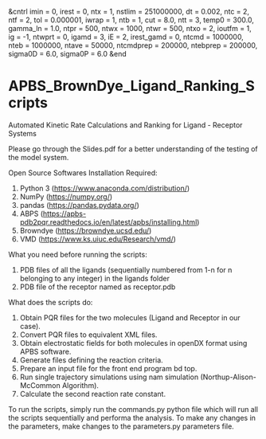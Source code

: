 &cntrl
  imin = 0, irest = 0, ntx = 1,
  nstlim = 251000000, dt = 0.002,
  ntc = 2, ntf = 2, tol = 0.000001,
  iwrap = 1, ntb = 1, cut = 8.0,
  ntt = 3, temp0 = 300.0, gamma_ln = 1.0,
  ntpr = 500, ntwx = 1000, ntwr = 500,
  ntxo = 2, ioutfm = 1, ig = -1, ntwprt = 0,
  igamd = 3, iE = 2, irest_gamd = 0,
  ntcmd = 1000000, nteb = 1000000, ntave = 50000,
  ntcmdprep = 200000, ntebprep = 200000,
  sigma0D = 6.0, sigma0P = 6.0
&end


# APBS_BrownDye_Ligand_Ranking_Scripts
Automated Kinetic Rate Calculations and Ranking for Ligand - Receptor Systems

Please go through the Slides.pdf for a better understanding of the testing of the model system.

Open Source Softwares Installation Required: 
1. Python 3 (https://www.anaconda.com/distribution/)
2. NumPy (https://numpy.org/)
3. pandas (https://pandas.pydata.org/)
4. ABPS (https://apbs-pdb2pqr.readthedocs.io/en/latest/apbs/installing.html)
5. Browndye (https://browndye.ucsd.edu/)
6. VMD (https://www.ks.uiuc.edu/Research/vmd/)

What you need before running the scripts:
1. PDB files of all the ligands (sequentially numbered from 1-n for n belonging to any integer) in the ligands folder
2. PDB file of the receptor named as receptor.pdb

What does the scripts do:
1. Obtain PQR files for the two molecules (Ligand and Receptor in our case).
2. Convert PQR files to equivalent XML files.
3. Obtain electrostatic fields for both molecules in openDX format using APBS software.
4. Generate files defining the reaction criteria.
5. Prepare an input file for the front end program bd top.
6. Run single trajectory simulations using nam simulation (Northup-Alison-McCommon Algorithm).
7. Calculate the second reaction rate constant.

To run the scripts, simply run the commands.py python file which will run all the scripts sequentially and performa the analysis. 
To make any changes in the parameters, make changes to the parameters.py parameters file. 

